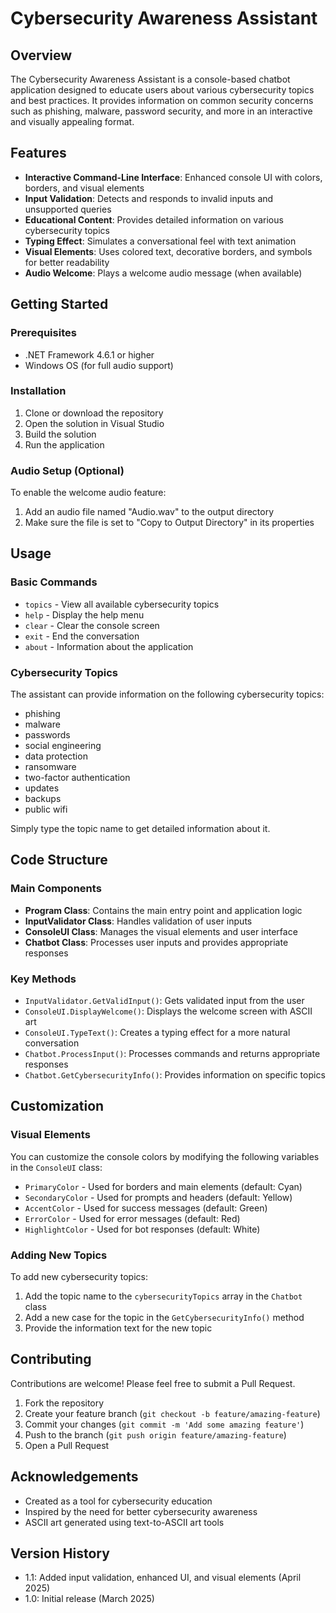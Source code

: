 # Cybersecurity Awareness Assistant

## Overview
The Cybersecurity Awareness Assistant is a console-based chatbot application designed to educate users about various cybersecurity topics and best practices. It provides information on common security concerns such as phishing, malware, password security, and more in an interactive and visually appealing format.

## Features
- **Interactive Command-Line Interface**: Enhanced console UI with colors, borders, and visual elements
- **Input Validation**: Detects and responds to invalid inputs and unsupported queries
- **Educational Content**: Provides detailed information on various cybersecurity topics
- **Typing Effect**: Simulates a conversational feel with text animation
- **Visual Elements**: Uses colored text, decorative borders, and symbols for better readability
- **Audio Welcome**: Plays a welcome audio message (when available)

## Getting Started

### Prerequisites
- .NET Framework 4.6.1 or higher
- Windows OS (for full audio support)

### Installation
1. Clone or download the repository
2. Open the solution in Visual Studio
3. Build the solution
4. Run the application

### Audio Setup (Optional)
To enable the welcome audio feature:
1. Add an audio file named "Audio.wav" to the output directory
2. Make sure the file is set to "Copy to Output Directory" in its properties

## Usage

### Basic Commands
- `topics` - View all available cybersecurity topics
- `help` - Display the help menu
- `clear` - Clear the console screen
- `exit` - End the conversation
- `about` - Information about the application

### Cybersecurity Topics
The assistant can provide information on the following cybersecurity topics:
- phishing
- malware
- passwords
- social engineering
- data protection
- ransomware
- two-factor authentication
- updates
- backups
- public wifi

Simply type the topic name to get detailed information about it.

## Code Structure

### Main Components
- **Program Class**: Contains the main entry point and application logic
- **InputValidator Class**: Handles validation of user inputs
- **ConsoleUI Class**: Manages the visual elements and user interface
- **Chatbot Class**: Processes user inputs and provides appropriate responses

### Key Methods
- `InputValidator.GetValidInput()`: Gets validated input from the user
- `ConsoleUI.DisplayWelcome()`: Displays the welcome screen with ASCII art
- `ConsoleUI.TypeText()`: Creates a typing effect for a more natural conversation
- `Chatbot.ProcessInput()`: Processes commands and returns appropriate responses
- `Chatbot.GetCybersecurityInfo()`: Provides information on specific topics

## Customization

### Visual Elements
You can customize the console colors by modifying the following variables in the `ConsoleUI` class:
- `PrimaryColor` - Used for borders and main elements (default: Cyan)
- `SecondaryColor` - Used for prompts and headers (default: Yellow)
- `AccentColor` - Used for success messages (default: Green)
- `ErrorColor` - Used for error messages (default: Red)
- `HighlightColor` - Used for bot responses (default: White)

### Adding New Topics
To add new cybersecurity topics:
1. Add the topic name to the `cybersecurityTopics` array in the `Chatbot` class
2. Add a new case for the topic in the `GetCybersecurityInfo()` method
3. Provide the information text for the new topic

## Contributing
Contributions are welcome! Please feel free to submit a Pull Request.

1. Fork the repository
2. Create your feature branch (`git checkout -b feature/amazing-feature`)
3. Commit your changes (`git commit -m 'Add some amazing feature'`)
4. Push to the branch (`git push origin feature/amazing-feature`)
5. Open a Pull Request

## Acknowledgements
- Created as a tool for cybersecurity education
- Inspired by the need for better cybersecurity awareness
- ASCII art generated using text-to-ASCII art tools

## Version History
- 1.1: Added input validation, enhanced UI, and visual elements (April 2025)
- 1.0: Initial release (March 2025)
